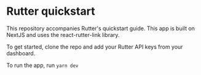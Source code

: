 # Rutter quickstart

This repository accompanies Rutter's quickstart guide. This app is built on NextJS and uses the react-rutter-link library.

To get started, clone the repo and add your Rutter API keys from your dashboard.

To run the app, run `yarn dev`
